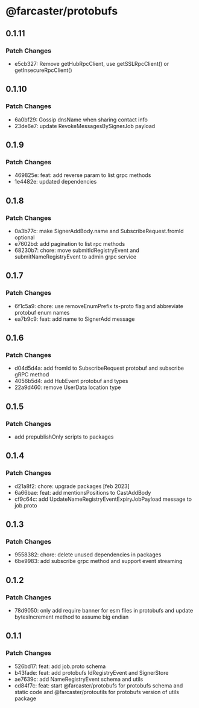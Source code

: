 # @farcaster/protobufs

## 0.1.11

### Patch Changes

- e5cb327: Remove getHubRpcClient, use getSSLRpcClient() or getInsecureRpcClient()

## 0.1.10

### Patch Changes

- 6a0bf29: Gossip dnsName when sharing contact info
- 23de6e7: update RevokeMessagesBySignerJob payload

## 0.1.9

### Patch Changes

- 469825e: feat: add reverse param to list grpc methods
- 1e4482e: updated dependencies

## 0.1.8

### Patch Changes

- 0a3b77c: make SignerAddBody.name and SubscribeRequest.fromId optional
- e7602bd: add pagination to list rpc methods
- 68230b7: chore: move submitIdRegistryEvent and submitNameRegistryEvent to admin grpc service

## 0.1.7

### Patch Changes

- 6f1c5a9: chore: use removeEnumPrefix ts-proto flag and abbreviate protobuf enum names
- ea7b9c9: feat: add name to SignerAdd message

## 0.1.6

### Patch Changes

- d04d5d4a: add fromId to SubscribeRequest protobuf and subscribe gRPC method
- 4056b5d4: add HubEvent protobuf and types
- 22a9d460: remove UserData location type

## 0.1.5

### Patch Changes

- add prepublishOnly scripts to packages

## 0.1.4

### Patch Changes

- d21a8f2: chore: upgrade packages [feb 2023]
- 6a66bae: feat: add mentionsPositions to CastAddBody
- cf9c64c: add UpdateNameRegistryEventExpiryJobPayload message to job.proto

## 0.1.3

### Patch Changes

- 9558382: chore: delete unused dependencies in packages
- 6be9983: add subscribe grpc method and support event streaming

## 0.1.2

### Patch Changes

- 78d9050: only add require banner for esm files in protobufs and update bytesIncrement method to assume big endian

## 0.1.1

### Patch Changes

- 526bd17: feat: add job.proto schema
- b43fade: feat: add protobufs IdRegistryEvent and SignerStore
- ae7639c: add NameRegistryEvent schema and utils
- cd84f7c: feat: start @farcaster/protobufs for protobufs schema and static code and @farcaster/protoutils for protobufs version of utils package
